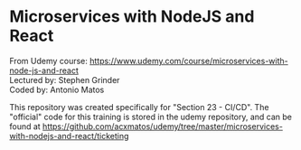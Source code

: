 # Microservices with NodeJS and React
  
From Udemy course: https://www.udemy.com/course/microservices-with-node-js-and-react  
Lectured by: Stephen Grinder  
Coded by: Antonio Matos  

This repository was created specifically for "Section 23 - CI/CD". The "official" code for this training is stored in the udemy repository, and can be found at https://github.com/acxmatos/udemy/tree/master/microservices-with-nodejs-and-react/ticketing  
